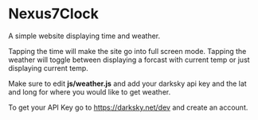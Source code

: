 # Nexus7Clock
A simple website displaying time and weather.

Tapping the time will make the site go into full screen mode.
Tapping the weather will toggle between displaying a forcast with current temp or just displaying current temp.

Make sure to edit <b>js/weather.js</b> and add your darksky api key and the lat and long for where you would like to get weather.

To get your API Key go to https://darksky.net/dev and create an account.
